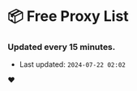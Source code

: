 # :package: Free Proxy List
### Updated every 15 minutes.

- Last updated: `2024-07-22 02:02`

:heart:
